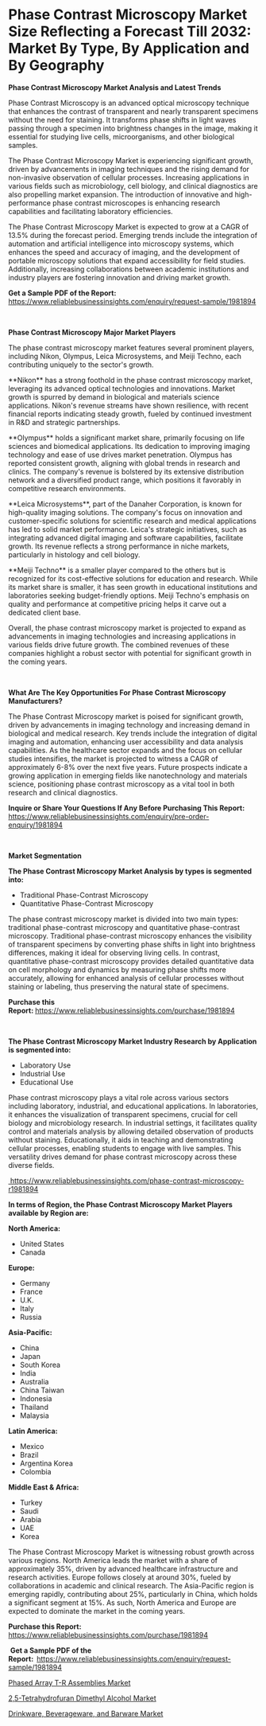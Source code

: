 <p><h1>Phase Contrast Microscopy Market Size Reflecting a Forecast Till 2032: Market By Type, By Application and By Geography</h1></p><p><strong>Phase Contrast Microscopy Market Analysis and Latest Trends</strong></p>
<p><p>Phase Contrast Microscopy is an advanced optical microscopy technique that enhances the contrast of transparent and nearly transparent specimens without the need for staining. It transforms phase shifts in light waves passing through a specimen into brightness changes in the image, making it essential for studying live cells, microorganisms, and other biological samples.</p><p>The Phase Contrast Microscopy Market is experiencing significant growth, driven by advancements in imaging techniques and the rising demand for non-invasive observation of cellular processes. Increasing applications in various fields such as microbiology, cell biology, and clinical diagnostics are also propelling market expansion. The introduction of innovative and high-performance phase contrast microscopes is enhancing research capabilities and facilitating laboratory efficiencies.</p><p>The Phase Contrast Microscopy Market is expected to grow at a CAGR of 13.5% during the forecast period. Emerging trends include the integration of automation and artificial intelligence into microscopy systems, which enhances the speed and accuracy of imaging, and the development of portable microscopy solutions that expand accessibility for field studies. Additionally, increasing collaborations between academic institutions and industry players are fostering innovation and driving market growth.</p></p>
<p><strong>Get a Sample PDF of the Report:&nbsp;</strong> <a href="https://www.reliablebusinessinsights.com/enquiry/request-sample/1981894?utm_campaign=62&utm_medium=2&utm_source=Github&utm_content=ia&utm_term=15012025&utm_id=phase-contrast-microscopy">https://www.reliablebusinessinsights.com/enquiry/request-sample/1981894</a></p>
<p>&nbsp;</p>
<p><strong>Phase Contrast Microscopy Major Market Players</strong></p>
<p><p>The phase contrast microscopy market features several prominent players, including Nikon, Olympus, Leica Microsystems, and Meiji Techno, each contributing uniquely to the sector's growth. </p><p>**Nikon** has a strong foothold in the phase contrast microscopy market, leveraging its advanced optical technologies and innovations. Market growth is spurred by demand in biological and materials science applications. Nikon's revenue streams have shown resilience, with recent financial reports indicating steady growth, fueled by continued investment in R&D and strategic partnerships.</p><p>**Olympus** holds a significant market share, primarily focusing on life sciences and biomedical applications. Its dedication to improving imaging technology and ease of use drives market penetration. Olympus has reported consistent growth, aligning with global trends in research and clinics. The company's revenue is bolstered by its extensive distribution network and a diversified product range, which positions it favorably in competitive research environments.</p><p>**Leica Microsystems**, part of the Danaher Corporation, is known for high-quality imaging solutions. The company's focus on innovation and customer-specific solutions for scientific research and medical applications has led to solid market performance. Leica's strategic initiatives, such as integrating advanced digital imaging and software capabilities, facilitate growth. Its revenue reflects a strong performance in niche markets, particularly in histology and cell biology.</p><p>**Meiji Techno** is a smaller player compared to the others but is recognized for its cost-effective solutions for education and research. While its market share is smaller, it has seen growth in educational institutions and laboratories seeking budget-friendly options. Meiji Techno's emphasis on quality and performance at competitive pricing helps it carve out a dedicated client base.</p><p>Overall, the phase contrast microscopy market is projected to expand as advancements in imaging technologies and increasing applications in various fields drive future growth. The combined revenues of these companies highlight a robust sector with potential for significant growth in the coming years.</p></p>
<p>&nbsp;</p>
<p><strong>What Are The Key Opportunities For Phase Contrast Microscopy Manufacturers?</strong></p>
<p><p>The Phase Contrast Microscopy market is poised for significant growth, driven by advancements in imaging technology and increasing demand in biological and medical research. Key trends include the integration of digital imaging and automation, enhancing user accessibility and data analysis capabilities. As the healthcare sector expands and the focus on cellular studies intensifies, the market is projected to witness a CAGR of approximately 6-8% over the next five years. Future prospects indicate a growing application in emerging fields like nanotechnology and materials science, positioning phase contrast microscopy as a vital tool in both research and clinical diagnostics.</p></p>
<p><strong>Inquire or Share Your Questions If Any Before Purchasing This Report:</strong> <a href="https://www.reliablebusinessinsights.com/enquiry/pre-order-enquiry/1981894?utm_campaign=62&utm_medium=2&utm_source=Github&utm_content=ia&utm_term=15012025&utm_id=phase-contrast-microscopy">https://www.reliablebusinessinsights.com/enquiry/pre-order-enquiry/1981894</a></p>
<p>&nbsp;</p>
<p><strong>Market Segmentation</strong></p>
<p><strong>The Phase Contrast Microscopy Market Analysis by types is segmented into:</strong></p>
<p><ul><li>Traditional Phase-Contrast Microscopy</li><li>Quantitative Phase-Contrast Microscopy</li></ul></p>
<p><p>The phase contrast microscopy market is divided into two main types: traditional phase-contrast microscopy and quantitative phase-contrast microscopy. Traditional phase-contrast microscopy enhances the visibility of transparent specimens by converting phase shifts in light into brightness differences, making it ideal for observing living cells. In contrast, quantitative phase-contrast microscopy provides detailed quantitative data on cell morphology and dynamics by measuring phase shifts more accurately, allowing for enhanced analysis of cellular processes without staining or labeling, thus preserving the natural state of specimens.</p></p>
<p><strong>Purchase this Report:&nbsp;</strong><a href="https://www.reliablebusinessinsights.com/purchase/1981894?utm_campaign=62&utm_medium=2&utm_source=Github&utm_content=ia&utm_term=15012025&utm_id=phase-contrast-microscopy">https://www.reliablebusinessinsights.com/purchase/1981894</a></p>
<p>&nbsp;</p>
<p><strong>The Phase Contrast Microscopy Market Industry Research by Application is segmented into:</strong></p>
<p><ul><li>Laboratory Use</li><li>Industrial Use</li><li>Educational Use</li></ul></p>
<p><p>Phase contrast microscopy plays a vital role across various sectors including laboratory, industrial, and educational applications. In laboratories, it enhances the visualization of transparent specimens, crucial for cell biology and microbiology research. In industrial settings, it facilitates quality control and materials analysis by allowing detailed observation of products without staining. Educationally, it aids in teaching and demonstrating cellular processes, enabling students to engage with live samples. This versatility drives demand for phase contrast microscopy across these diverse fields.</p></p>
<p><a href="https://www.reliablebusinessinsights.com/phase-contrast-microscopy-r1981894?utm_campaign=62&utm_medium=2&utm_source=Github&utm_content=ia&utm_term=15012025&utm_id=phase-contrast-microscopy">&nbsp;https://www.reliablebusinessinsights.com/phase-contrast-microscopy-r1981894</a></p>
<p><strong>In terms of Region, the Phase Contrast Microscopy Market Players available by Region are:</strong></p>
<p>
    <p> <strong> North America: </strong>
        <ul>
            <li>United States</li>
            <li>Canada</li>
        </ul>
        </p> 
    <p> <strong> Europe: </strong>
        <ul>
            <li>Germany</li>
            <li>France</li>
            <li>U.K.</li>
            <li>Italy</li>
            <li>Russia</li>
        </ul>
        </p> 
    <p> <strong> Asia-Pacific: </strong>
        <ul>
            <li>China</li>
            <li>Japan</li>
            <li>South Korea</li>
            <li>India</li>
            <li>Australia</li>
            <li>China Taiwan</li>
            <li>Indonesia</li>
            <li>Thailand</li>
            <li>Malaysia</li>
        </ul>
        </p> 
    <p> <strong> Latin America: </strong>
        <ul>
            <li>Mexico</li>
            <li>Brazil</li>
            <li>Argentina Korea</li>
            <li>Colombia</li>
        </ul>
        </p> 
    <p> <strong> Middle East & Africa: </strong>
        <ul>
            <li>Turkey</li>
            <li>Saudi</li>
            <li>Arabia</li>
            <li>UAE</li>
            <li>Korea</li>
        </ul>
    </p>
    </p>
<p><p>The Phase Contrast Microscopy Market is witnessing robust growth across various regions. North America leads the market with a share of approximately 35%, driven by advanced healthcare infrastructure and research activities. Europe follows closely at around 30%, fueled by collaborations in academic and clinical research. The Asia-Pacific region is emerging rapidly, contributing about 25%, particularly in China, which holds a significant segment at 15%. As such, North America and Europe are expected to dominate the market in the coming years.</p></p>
<p><strong>Purchase this Report: </strong><a href="https://www.reliablebusinessinsights.com/purchase/1981894?utm_campaign=62&utm_medium=2&utm_source=Github&utm_content=ia&utm_term=15012025&utm_id=phase-contrast-microscopy">https://www.reliablebusinessinsights.com/purchase/1981894</a></p>
<p>&nbsp;<strong>Get a Sample PDF of the Report:&nbsp;&nbsp;</strong><a href="https://www.reliablebusinessinsights.com/enquiry/request-sample/1981894?utm_campaign=62&utm_medium=2&utm_source=Github&utm_content=ia&utm_term=15012025&utm_id=phase-contrast-microscopy">https://www.reliablebusinessinsights.com/enquiry/request-sample/1981894</a></p>
<p><strong></strong></p>
<p><p><a href="https://github.com/danikabiele541/Market-Research-Report-List-1/blob/main/phased-array-t-r-assemblies-market.md?utm_campaign=62&utm_medium=2&utm_source=Github&utm_content=ia&utm_term=15012025&utm_id=phase-contrast-microscopy">Phased Array T-R Assemblies Market</a></p><p><a href="https://github.com/jamastodola515/Market-Research-Report-List-1/blob/main/25-tetrahydrofuran-dimethyl-alcohol-market.md?utm_campaign=62&utm_medium=2&utm_source=Github&utm_content=ia&utm_term=15012025&utm_id=phase-contrast-microscopy">2,5-Tetrahydrofuran Dimethyl Alcohol Market</a></p><p><a href="https://github.com/organophelia8282/Market-Research-Report-List-1/blob/main/drinkware-beverageware-and-barware-market.md?utm_campaign=62&utm_medium=2&utm_source=Github&utm_content=ia&utm_term=15012025&utm_id=phase-contrast-microscopy">Drinkware, Beverageware, and Barware Market</a></p></p>